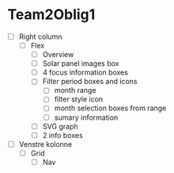# Team2Oblig1

- [ ] Right column
  - [ ] Flex
    - [ ] Overview
    - [ ] Solar panel images box
    - [ ] 4 focus information boxes
    - [ ] Filter period boxes and icons
      - [ ] month range
      - [ ] filter style icon
      - [ ] month selection boxes from range
      - [ ] sumary information 
    - [ ] SVG graph
    - [ ] 2 info boxes
- [ ] Venstre kolonne
  - [ ] Grid
    -  [ ] Nav  
